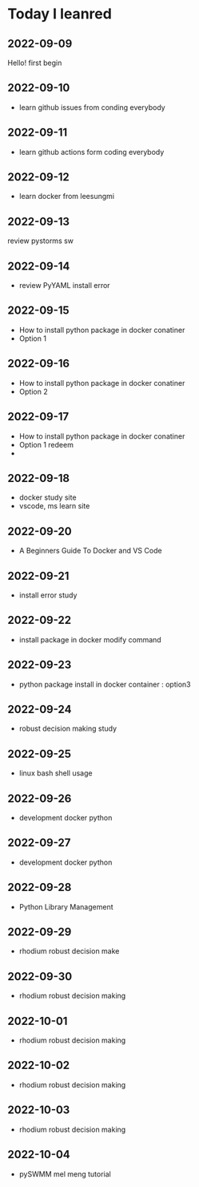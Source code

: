 # Today I leanred

## 2022-09-09
Hello! first begin

## 2022-09-10
* learn github issues from conding everybody

## 2022-09-11
* learn github actions form coding everybody

## 2022-09-12
* learn docker from leesungmi

## 2022-09-13
review pystorms sw

## 2022-09-14
* review PyYAML install error

## 2022-09-15
* How to install python package in docker conatiner
* Option 1

## 2022-09-16
* How to install python package in docker conatiner
* Option 2

## 2022-09-17
* How to install python package in docker conatiner
* Option 1 redeem
* 
## 2022-09-18
* docker study site
* vscode, ms learn site

## 2022-09-20
* A Beginners Guide To Docker and VS Code

## 2022-09-21
* install error study

## 2022-09-22
* install package in docker modify command
## 2022-09-23
* python package install in docker container : option3
## 2022-09-24
* robust decision making study
## 2022-09-25
* linux bash shell usage
## 2022-09-26
* development docker python
## 2022-09-27
* development docker python
## 2022-09-28
* Python Library Management
## 2022-09-29
* rhodium robust decision make
## 2022-09-30
* rhodium robust decision making
## 2022-10-01
* rhodium robust decision making
## 2022-10-02
* rhodium robust decision making
## 2022-10-03
* rhodium robust decision making
## 2022-10-04
* pySWMM mel meng tutorial
